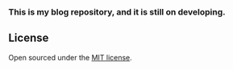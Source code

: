 ### This is my blog repository, and it is still on developing.

## License

Open sourced under the [MIT license](LICENSE.md).
